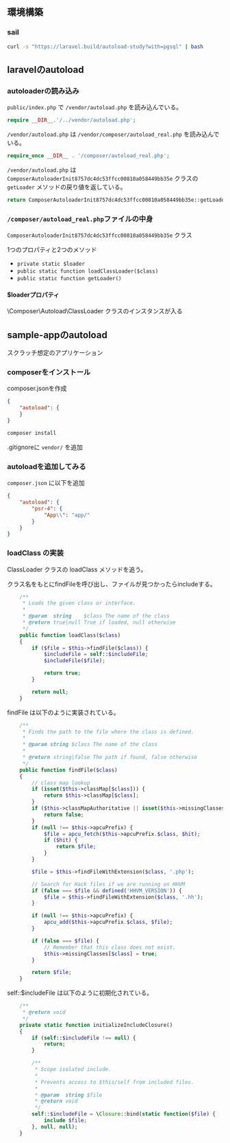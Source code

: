 ## 環境構築

### sail

```bash
curl -s "https://laravel.build/autoload-study?with=pgsql" | bash
```

## laravelのautoload

### autoloaderの読み込み

`public/index.php` で `/vendor/autoload.php` を読み込んでいる。

```php
require __DIR__.'/../vendor/autoload.php';
``` 

`/vendor/autoload.php` は `/vendor/composer/autoload_real.php` を読み込んでいる。

```php
require_once __DIR__ . '/composer/autoload_real.php';
```

`/vendor/autoload.php` は `ComposerAutoloaderInit8757dc4dc53ffcc00810a058449bb35e` クラスの `getLoader` メソッドの戻り値を返している。

```php
return ComposerAutoloaderInit8757dc4dc53ffcc00810a058449bb35e::getLoader();
```

### `/composer/autoload_real.php`ファイルの中身

`ComposerAutoloaderInit8757dc4dc53ffcc00810a058449bb35e` クラス

1つのプロパティと2つのメソッド
- `private static $loader`
- `public static function loadClassLoader($class)`
- `public static function getLoader()`

#### $loaderプロパティ
\Composer\Autoload\ClassLoader クラスのインスタンスが入る

## sample-appのautoload

スクラッチ想定のアプリケーション

### composerをインストール

composer.jsonを作成
```json
{
    "autoload": {
    }
}
```

```bash
composer install
```

.gitignoreに `vendor/` を追加

### autoloadを追加してみる

`composer.json` に以下を追加

```json
{
    "autoload": {
        "psr-4": {
            "App\\": "app/"
        }
    }
}
```

### loadClass の実装

ClassLoader クラスの loadClass メソッドを追う。

クラス名をもとにfindFileを呼び出し、ファイルが見つかったらincludeする。

```php
    /**
     * Loads the given class or interface.
     *
     * @param  string    $class The name of the class
     * @return true|null True if loaded, null otherwise
     */
    public function loadClass($class)
    {
        if ($file = $this->findFile($class)) {
            $includeFile = self::$includeFile;
            $includeFile($file);

            return true;
        }

        return null;
    }
```

findFile は以下のように実装されている。

```php
    /**
     * Finds the path to the file where the class is defined.
     *
     * @param string $class The name of the class
     *
     * @return string|false The path if found, false otherwise
     */
    public function findFile($class)
    {
        // class map lookup
        if (isset($this->classMap[$class])) {
            return $this->classMap[$class];
        }
        if ($this->classMapAuthoritative || isset($this->missingClasses[$class])) {
            return false;
        }
        if (null !== $this->apcuPrefix) {
            $file = apcu_fetch($this->apcuPrefix.$class, $hit);
            if ($hit) {
                return $file;
            }
        }

        $file = $this->findFileWithExtension($class, '.php');

        // Search for Hack files if we are running on HHVM
        if (false === $file && defined('HHVM_VERSION')) {
            $file = $this->findFileWithExtension($class, '.hh');
        }

        if (null !== $this->apcuPrefix) {
            apcu_add($this->apcuPrefix.$class, $file);
        }

        if (false === $file) {
            // Remember that this class does not exist.
            $this->missingClasses[$class] = true;
        }

        return $file;
    }
```

self::$includeFile は以下のように初期化されている。
```php
    /**
     * @return void
     */
    private static function initializeIncludeClosure()
    {
        if (self::$includeFile !== null) {
            return;
        }

        /**
         * Scope isolated include.
         *
         * Prevents access to $this/self from included files.
         *
         * @param  string $file
         * @return void
         */
        self::$includeFile = \Closure::bind(static function($file) {
            include $file;
        }, null, null);
    }

```

